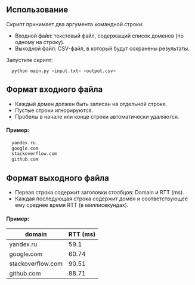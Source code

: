 
## Использование

Скрипт принимает два аргумента командной строки:

- Входной файл: текстовый файл, содержащий список доменов (по одному на строку). 
- Выходной файл: CSV-файл, в который будут сохранены результаты.

Запустите скрипт:

```bash
  python main.py <input.txt> <output.csv>
```
## Формат входного файла

- Каждый домен должен быть записан на отдельной строке.
- Пустые строки игнорируются.
- Пробелы в начале или конце строки автоматически удаляются.

#### Пример:

```bash
  yandex.ru
  google.com
  stackoverflow.com
  github.com
```

## Формат выходного файла

- Первая строка содержит заголовки столбцов: Domain и RTT (ms).
- Каждая последующая строка содержит домен и соответствующее ему среднее время RTT (в миллисекундах).

#### Пример:

| domain | RTT (ms) |
| ------- | --- |
| yandex.ru | 59.1 |
| google.com | 60.74 |
| stackoverflow.com | 90.51 |
| github.com | 88.71 |